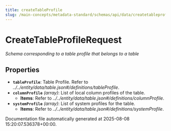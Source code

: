 ```yaml
---
title: createTableProfile
slug: /main-concepts/metadata-standard/schemas/api/data/createtableprofile
---
```


# CreateTableProfileRequest

*Schema corresponding to a table profile that belongs to a table*

## Properties

- **`tableProfile`**: Table Profile. Refer to *../../entity/data/table.json#/definitions/tableProfile*.
- **`columnProfile`** *(array)*: List of local column profiles of the table.
  - **Items**: Refer to *../../entity/data/table.json#/definitions/columnProfile*.
- **`systemProfile`** *(array)*: List of system profiles for the table.
  - **Items**: Refer to *../../entity/data/table.json#/definitions/systemProfile*.


Documentation file automatically generated at 2025-08-08 15:20:07.536378+00:00.
